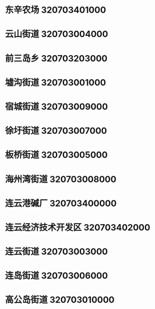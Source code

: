 # 东辛农场 320703401000
# 云山街道 320703004000
# 前三岛乡 320703203000
# 墟沟街道 320703001000
# 宿城街道 320703009000
# 徐圩街道 320703007000
# 板桥街道 320703005000
# 海州湾街道 320703008000
# 连云港碱厂 320703400000
# 连云经济技术开发区 320703402000
# 连云街道 320703003000
# 连岛街道 320703006000
# 高公岛街道 320703010000
